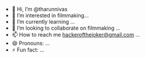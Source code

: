 - 👋 Hi, I’m @tharunnivas
- 👀 I’m interested in filmmaking...
- 🌱 I’m currently learning ...
- 💞️ I’m looking to collaborate on filmmaking ...
- 📫 How to reach me hackerofthejoker@gmail.com
  ...
- 😄 Pronouns: ...
- ⚡ Fun fact: ...

<!---
tharunnivas/tharunnivas is a ✨ special ✨ repository because its `README.md` (this file) appears on your GitHub profile.
You can click the Preview link to take a look at your changes.
--->
